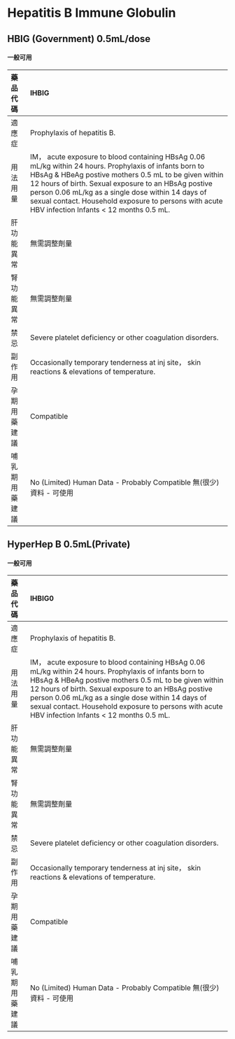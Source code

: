 # Hepatitis B Immune Globulin

## HBIG (Government) 0.5mL/dose

#### 一般可用

| 藥品代碼       | IHBIG                                                                                                                                                                                                                                                                                                                                                                           |
|:---------------|:--------------------------------------------------------------------------------------------------------------------------------------------------------------------------------------------------------------------------------------------------------------------------------------------------------------------------------------------------------------------------------|
| 適應症         | Prophylaxis of hepatitis B.                                                                                                                                                                                                                                                                                                                                                     |
| 用法用量       | IM， acute exposure to blood containing HBsAg 0.06 mL/kg within 24 hours. Prophylaxis of infants born to HBsAg & HBeAg postive mothers 0.5 mL to be given within 12 hours of birth. Sexual exposure to an HBsAg postive person 0.06 mL/kg as a single dose within 14 days of sexual contact. Household exposure to persons with acute HBV infection Infants < 12 months 0.5 mL. |
| 肝功能異常     | 無需調整劑量                                                                                                                                                                                                                                                                                                                                                                    |
| 腎功能異常     | 無需調整劑量                                                                                                                                                                                                                                                                                                                                                                    |
| 禁忌           | Severe platelet deficiency or other coagulation disorders.                                                                                                                                                                                                                                                                                                                      |
| 副作用         | Occasionally temporary tenderness at inj site， skin reactions & elevations of temperature.                                                                                                                                                                                                                                                                                     |
| 孕期用藥建議   | Compatible                                                                                                                                                                                                                                                                                                                                                                      |
| 哺乳期用藥建議 | No (Limited) Human Data - Probably Compatible 無(很少)資料 - 可使用                                                                                                                                                                                                                                                                                                             |

## HyperHep B 0.5mL(Private)

#### 一般可用

| 藥品代碼       | IHBIG0                                                                                                                                                                                                                                                                                                                                                                          |
|:---------------|:--------------------------------------------------------------------------------------------------------------------------------------------------------------------------------------------------------------------------------------------------------------------------------------------------------------------------------------------------------------------------------|
| 適應症         | Prophylaxis of hepatitis B.                                                                                                                                                                                                                                                                                                                                                     |
| 用法用量       | IM， acute exposure to blood containing HBsAg 0.06 mL/kg within 24 hours. Prophylaxis of infants born to HBsAg & HBeAg postive mothers 0.5 mL to be given within 12 hours of birth. Sexual exposure to an HBsAg postive person 0.06 mL/kg as a single dose within 14 days of sexual contact. Household exposure to persons with acute HBV infection Infants < 12 months 0.5 mL. |
| 肝功能異常     | 無需調整劑量                                                                                                                                                                                                                                                                                                                                                                    |
| 腎功能異常     | 無需調整劑量                                                                                                                                                                                                                                                                                                                                                                    |
| 禁忌           | Severe platelet deficiency or other coagulation disorders.                                                                                                                                                                                                                                                                                                                      |
| 副作用         | Occasionally temporary tenderness at inj site， skin reactions & elevations of temperature.                                                                                                                                                                                                                                                                                     |
| 孕期用藥建議   | Compatible                                                                                                                                                                                                                                                                                                                                                                      |
| 哺乳期用藥建議 | No (Limited) Human Data - Probably Compatible 無(很少)資料 - 可使用                                                                                                                                                                                                                                                                                                             |

